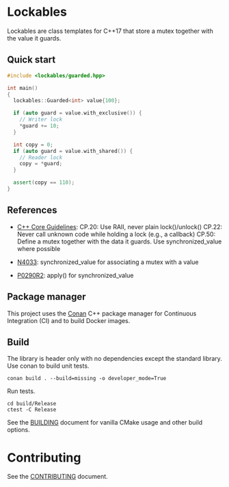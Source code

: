# Lockables

Lockables are class templates for C++17 that store a mutex together with the
value it guards.

## Quick start

```cpp
#include <lockables/guarded.hpp>

int main()
{
  lockables::Guarded<int> value{100};

  if (auto guard = value.with_exclusive()) {
    // Writer lock
    *guard += 10;
  }

  int copy = 0;
  if (auto guard = value.with_shared()) {
    // Reader lock
    copy = *guard;
  }

  assert(copy == 110);
}
```

## References

- [C++ Core Guidelines](https://isocpp.github.io/CppCoreGuidelines/CppCoreGuidelines):
    CP.20: Use RAII, never plain lock()/unlock()
    CP.22: Never call unknown code while holding a lock (e.g., a callback)
    CP.50: Define a mutex together with the data it guards. Use
    synchronized_value<T> where possible

- [N4033](https://www.open-std.org/jtc1/sc22/wg21/docs/papers/2014/n4033.html):
    synchronized_value<T> for associating a mutex with a value

- [P0290R2](https://www.open-std.org/jtc1/sc22/wg21/docs/papers/2017/p0290r2.html):
    apply() for synchronized_value<T>

## Package manager

This project uses the [Conan](https://conan.io/) C++ package manager for
Continuous Integration (CI) and to build Docker images.

## Build

The library is header only with no dependencies except the standard library. Use
conan to build unit tests.

```console
conan build . --build=missing -o developer_mode=True
```

Run tests.

```console
cd build/Release
ctest -C Release
```

See the [BUILDING](BUILDING.md) document for vanilla CMake usage and other
build options.

# Contributing

See the [CONTRIBUTING](CONTRIBUTING.md) document.
